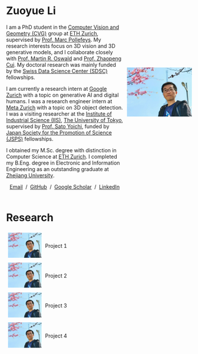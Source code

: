 <table style="width:100%;border:0px;border-spacing:0px;border-collapse:separate;margin-right:auto;margin-left:auto;">
<tbody>
<tr style="padding:0px">
  <td style="padding:1% 1% 1% 0%;width:64%;vertical-align:middle">
    <h1>
      Zuoyue Li
    </h1>
    <p>
      I am a PhD student in the <a href="https://cvg.ethz.ch">Computer Vision and Geometry (CVG)</a> group at <a href="https://ethz.ch/en.html">ETH Zurich</a>, 
      supervised by <a href="https://people.inf.ethz.ch/marc.pollefeys">Prof. Marc Pollefeys</a>. 
      My research interests focus on 3D vision and 3D generative models, and I collaborate closely with 
      <a href="https://people.inf.ethz.ch/moswald">Prof. Martin R. Oswald</a> and <a href="https://zhpcui.github.io">Prof. Zhaopeng Cui</a>. 
      My doctoral research was mainly funded by the <a href="https://www.datascience.ch">Swiss Data Science Center (SDSC)</a> fellowships.
    </p>
    <p>
      I am currently a research intern at <a href="https://research.google/locations/zurich">Google Zurich</a> with a topic on generative AI and digital humans.
      I was a research engineer intern at <a href="https://www.metacareers.com/v2/locations/zurich">Meta Zurich</a> with a topic on 3D object detection.
      I was a visiting researcher at the <a href="https://www.iis.u-tokyo.ac.jp/en">Institute of Industrial Science (IIS)</a>, 
      <a href="https://www.u-tokyo.ac.jp/en">The University of Tokyo</a>, 
      supervised by <a href="https://sites.google.com/ut-vision.org/ysato">Prof. Sato Yoichi</a>, 
      funded by <a href="https://www.jsps.go.jp/english/e-fellow">Japan Society for the Promotion of Science (JSPS)</a> fellowships.
    </p>
    <p>
      I obtained my M.Sc. degree with distinction in Computer Science at <a href="https://inf.ethz.ch">ETH Zurich</a>. 
      I completed my B.Eng. degree in Electronic and Information Engineering as an outstanding graduate at <a href="https://www.zju.edu.cn/english">Zhejiang University</a>. 
    </p>
    <p style="text-align:center">
      <a target="_blank" href="mailto:li.zuoyue@inf.ethz.ch"> Email</a> &nbsp;/&nbsp;
      <a href="https://github.com/lizuoyue">GitHub</a> &nbsp;/&nbsp;
      <a href="https://scholar.google.com/citations?user=UPH0tNgAAAAJ">Google Scholar</a> &nbsp;/&nbsp;
      <a href="https://www.linkedin.com/in/lizuoyue"> LinkedIn </a>
    </p>
  </td>
  <td style="padding:1% 0% 1% 1%;width:36%;max-width:36%">
    <img style="width:100%;max-width:100%" alt="profile photo" src="assets/zuoyue.jpg">
  </td>
</tr>
</tbody>
</table>

<!--with Dr. Kripasindhu Sarkar and Dr. Thabo Beeler.-->
<!--with Dr. Manuel López Antequera and Dr. Yubin Kuang.-->
<!--with a master's thesis supervised by Prof. Thomas Hoffman.-->

<table style="width:100%;border:0px;border-spacing:0px;border-collapse:separate;margin-right:auto;margin-left:auto;">
<tbody>
<tr style="padding:0px">  
  <h1>Research</h1>
</tr>
<tr>
  <td style="padding:1%;width:20%;vertical-align:middle">
    <img style="width:100%;max-width:100%" alt="profile photo" src="assets/zuoyue.jpg">
  </td>
  <td style="padding:1%;width:80%;max-width:80%">
    <p>Project 1</p>
  </td>
</tr>
<tr>
  <td style="padding:1%;width:20%;vertical-align:middle">
    <img style="width:100%;max-width:100%" alt="profile photo" src="assets/zuoyue.jpg">
  </td>
  <td style="padding:1%;width:80%;max-width:80%">
    <p>Project 2</p>
  </td>
</tr>
<tr>
  <td style="padding:1%;width:20%;vertical-align:middle">
    <img style="width:100%;max-width:100%" alt="profile photo" src="assets/zuoyue.jpg">
  </td>
  <td style="padding:1%;width:80%;max-width:80%">
    <p>Project 3</p>
  </td>
</tr>
<tr>
  <td style="padding:1%;width:20%;vertical-align:middle">
    <img style="width:100%;max-width:100%" alt="profile photo" src="assets/zuoyue.jpg">
  </td>
  <td style="padding:1%;width:80%;max-width:80%">
    <p>Project 4</p>
  </td>
</tr>
</tbody>
</table>

